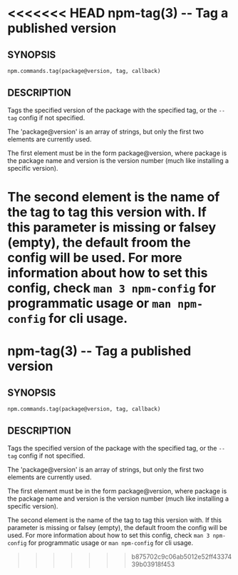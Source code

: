 <<<<<<< HEAD
npm-tag(3) -- Tag a published version
=====================================

## SYNOPSIS

    npm.commands.tag(package@version, tag, callback)

## DESCRIPTION

Tags the specified version of the package with the specified tag, or the
`--tag` config if not specified.

The 'package@version' is an array of strings, but only the first two elements are
currently used.

The first element must be in the form package@version, where package
is the package name and version is the version number (much like installing a
specific version).

The second element is the name of the tag to tag this version with. If this
parameter is missing or falsey (empty), the default froom the config will be
used. For more information about how to set this config, check
`man 3 npm-config` for programmatic usage or `man npm-config` for cli usage.
=======
npm-tag(3) -- Tag a published version
=====================================

## SYNOPSIS

    npm.commands.tag(package@version, tag, callback)

## DESCRIPTION

Tags the specified version of the package with the specified tag, or the
`--tag` config if not specified.

The 'package@version' is an array of strings, but only the first two elements are
currently used.

The first element must be in the form package@version, where package
is the package name and version is the version number (much like installing a
specific version).

The second element is the name of the tag to tag this version with. If this
parameter is missing or falsey (empty), the default froom the config will be
used. For more information about how to set this config, check
`man 3 npm-config` for programmatic usage or `man npm-config` for cli usage.
>>>>>>> b875702c9c06ab5012e52ff4337439b03918f453

